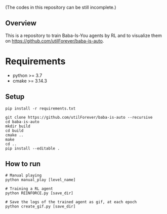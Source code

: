 (The codes in this repository can be still incomplete.)

## Overview
This is a repository to train Baba-Is-You agents by RL and to visualize them on https://github.com/utilForever/baba-is-auto.


# Requirements
- python >= 3.7
- cmake >= 3.14.3


## Setup
```
pip install -r requirements.txt

git clone https://github.com/utilForever/baba-is-auto --recursive
cd baba-is-auto 
mkdir build 
cd build 
cmake ..
make 
cd ..
pip install --editable .
```

## How to run
```
# Manual playing
python manual_play [level_name]

# Training a RL agent
python REINFORCE.py [save_dir]

# Save the logs of the trained agent as gif, at each epoch
python create_gif.py [save_dir]
```


